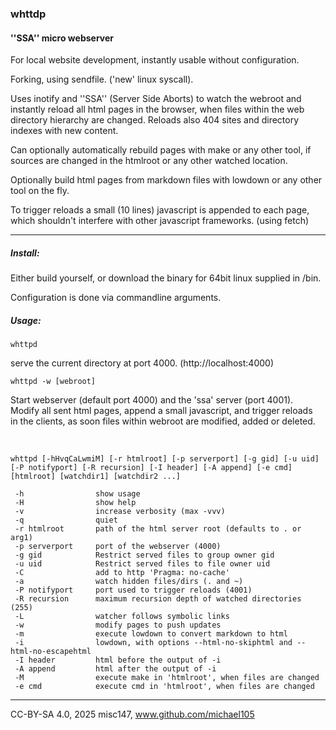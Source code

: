 
### whttdp

#### ''SSA'' micro webserver


For local website development, instantly usable without configuration.

Forking, using sendfile. ('new' linux syscall).


Uses inotify and ''SSA'' (Server Side Aborts) to watch the webroot and instantly reload all html pages in the browser,
when files within the web directory hierarchy are changed. 
Reloads also 404 sites and directory indexes with new content.

Can optionally automatically rebuild pages with make or any other tool, 
if sources are changed in the htmlroot or any other watched location.

Optionally build html pages from markdown files with lowdown or any other tool on the fly.

To trigger reloads a small (10 lines) javascript is appended to each page,
which shouldn't interfere with other javascript frameworks. (using fetch)

-----

##### Install:

Either build yourself, or download the binary for 64bit linux supplied in
/bin. 

Configuration is done via commandline arguments.


##### Usage:


   `whttpd`

serve the current directory at port 4000.
(http://localhost:4000)


`whttpd -w [webroot]`

Start webserver (default port 4000) and the 'ssa' server (port 4001).  
Modify all sent html pages, append a small javascript, and trigger reloads  
in the clients, as soon files within webroot are modified, added or
deleted.

<br>


```
whttpd [-hHvqCaLwmiM] [-r htmlroot] [-p serverport] [-g gid] [-u uid] [-P notifyport] [-R recursion] [-I header] [-A append] [-e cmd]  [htmlroot] [watchdir1] [watchdir2 ...]

 -h                show usage
 -H                show help
 -v                increase verbosity (max -vvv)
 -q                quiet
 -r htmlroot       path of the html server root (defaults to . or arg1)
 -p serverport     port of the webserver (4000)
 -g gid            Restrict served files to group owner gid
 -u uid            Restrict served files to file owner uid
 -C                add to http 'Pragma: no-cache'
 -a                watch hidden files/dirs (. and ~)
 -P notifyport     port used to trigger reloads (4001)
 -R recursion      maximum recursion depth of watched directories (255)
 -L                watcher follows symbolic links
 -w                modify pages to push updates
 -m                execute lowdown to convert markdown to html
 -i                lowdown, with options --html-no-skiphtml and --html-no-escapehtml
 -I header         html before the output of -i
 -A append         html after the output of -i
 -M                execute make in 'htmlroot', when files are changed
 -e cmd            execute cmd in 'htmlroot', when files are changed
 ```





-----


CC-BY-SA 4.0, 2025 misc147, www.github.com/michael105



























